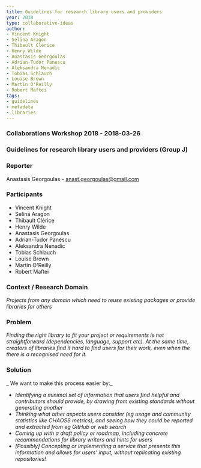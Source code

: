 ```yaml
---
title: Guidelines for research library users and providers
year: 2018
type: collaborative-ideas
author:
- Vincent Knight
- Selina Aragon
- Thibault Clérice
- Henry Wilde
- Anastasis Georgoulas
- Adrian-Tudor Panescu
- Aleksandra Nenadic
- Tobias Schlauch
- Louise Brown
- Martin O'Reilly
- Robert Maftei
tags:
- guidelines
- metadata
- libraries
---
```


### Collaborations Workshop 2018 - 2018-03-26


### Guidelines for research library users and providers (Group J)


### **Reporter**

Anastasis Georgoulas - anast.georgoulas@gmail.com


### **Participants**

* Vincent Knight
* Selina Aragon
* Thibault Clérice
* Henry Wilde
* Anastasis Georgoulas
* Adrian-Tudor Panescu
* Aleksandra Nenadic
* Tobias Schlauch
* Louise Brown
* Martin O'Reilly
* Robert Maftei


### **Context / Research Domain**

_Projects from any domain which need to reuse existing packages or provide libraries for others_


### **Problem**

_Finding the right library to fit your project or requirements is not straightforward (dependencies, language, support etc). At the same time, creators of libraries find it hard to find users for their work, even when the there is a recognised need for it._


### **Solution**

_ We want to make this process easier by:_


*   _Identifying a minimal set of information that users find helpful and contributors should provide, by drawing from existing standards without generating another_
*   _Thinking what other aspects users consider (eg usage and community statistics like CHAOSS metrics), and seeing how they could be reported and extracted from eg GitHub or web search_
*   _Coming up with a draft policy or roadmap, including concrete recommendations for library writers and hints for users_
*   _[Possibly] Concepting or implementing a service that presents this information and allows for users’ input, without replicating existing repositories!_


